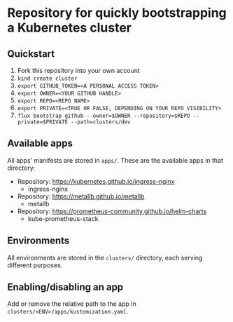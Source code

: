 # Repository for quickly bootstrapping a Kubernetes cluster

## Quickstart

1. Fork this repository into your own account
1. `kind create cluster`
1. `export GITHUB_TOKEN=<A PERSONAL ACCESS TOKEN>`
1. `export OWNER=<YOUR GITHUB HANDLE>`
1. `export REPO=<REPO NAME>`
1. `export PRIVATE=<TRUE OR FALSE, DEPENDING ON YOUR REPO VISIBILITY>`
1. `flux bootstrap github --owner=$OWNER --repository=$REPO --private=$PRIVATE --path=clusters/dev`

## Available apps

All apps' manifests are stored in `apps/`. These are the available apps in that directory:

<!-- APPS -->
- Repository: https://kubernetes.github.io/ingress-nginx
  - ingress-nginx
- Repository: https://metallb.github.io/metallb
  - metallb
- Repository: https://prometheus-community.github.io/helm-charts
  - kube-prometheus-stack
<!-- APPS -->

## Environments

All environments are stored in the `clusters/` directory, each serving different purposes.

## Enabling/disabling an app

Add or remove the relative path to the app in `clusters/<ENV>/apps/kustomization.yaml`.
